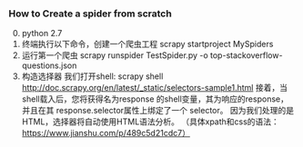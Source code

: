 ### How to Create a spider from scratch ###
0. python 2.7
1. 终端执行以下命令，创建一个爬虫工程 
    scrapy startproject MySpiders
2. 运行第一个爬虫
    scrapy runspider TestSpider.py -o top-stackoverflow-questions.json
2. 构造选择器
    我们打开shell:
    scrapy shell http://doc.scrapy.org/en/latest/_static/selectors-sample1.html
    接着，当shell载入后，您将获得名为response
    的shell变量，其为响应的response， 并且在其 response.selector属性上绑定了一个 selector。
    因为我们处理的是HTML，选择器将自动使用HTML语法分析。
    （具体xpath和css的语法：https://www.jianshu.com/p/489c5d21cdc7）
